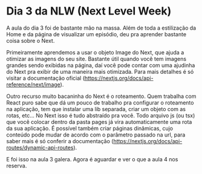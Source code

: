 # Dia 3 da NLW (Next Level Week)

A aula do dia 3 foi de bastante mão na massa. Além de toda a estilização da Home e da página de visualizar um episódio, deu pra aprender bastante coisa sobre o Next.

Primeiramente aprendemos a usar o objeto Image do Next, que ajuda a otimizar as imagens do seu site. Bastante útil quando você tem imagens grandes 
sendo exibidas na página, daí você pode contar com uma ajudinha do Next pra exibir de uma maneira mais otimizada. Para mais detalhes é só visitar a
documentação oficial (https://nextjs.org/docs/api-reference/next/image).

Outro recurso muito bacaninha do Next é o roteamento. Quem trabalha com React puro sabe que dá um pouco de trabalho pra configurar o roteamento na aplicação, 
tem que instalar uma lib separada, criar um objeto com as rotas, etc... No Next isso é tudo abstraído pra você. Todo arquivo js (ou tsx) que você colocar dentro
da pasta pages já vira automaticamente uma rota da sua aplicação. É possível também criar páginas dinâmicas, cujo conteúdo pode mudar de acordo com o parâmetro 
passado na url, para saber mais é só conferir a documentação (https://nextjs.org/docs/api-routes/dynamic-api-routes).

E foi isso na aula 3 galera. Agora é aguardar e ver o que a aula 4 nos reserva.

